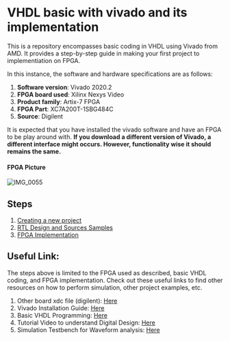 # VHDL basic with vivado and its implementation

This is a repository encompasses basic coding in VHDL using Vivado from AMD. It provides a step-by-step guide in making your first project to implementiation on FPGA. 

In this instance, the software and hardware specifications are as follows:
1. **Software version**: Vivado 2020.2 
2. **FPGA board used**: Xilinx Nexys Video
3. **Product family**: Artix-7 FPGA
4. **FPGA Part**: XC7A200T-1SBG484C
5. **Source**: Digilent

It is expected that you have installed the vivado software and have an FPGA to be play around with. **If you download a different version of Vivado, a different interface might occurs. However, functionality wise it should remains the same.**

#### FPGA Picture
![IMG_0055](https://github.com/user-attachments/assets/b6b11914-3d53-4af2-9472-52af5ccbd7b2)

## Steps
1. [Creating a new project](https://github.com/FebianFebian1/VHDL_vivado_basic/tree/main/Create_new_project)
2. [RTL Design and Sources Samples](https://github.com/FebianFebian1/VHDL_vivado_basic/tree/main/RTL%20Design%20and%20Sources%20Samples)
3. [FPGA Implementation](https://github.com/FebianFebian1/VHDL_vivado_basic/tree/main/FPGA%20Implementation)

## Useful Link:
The steps above is limited to the FPGA used as described, basic VHDL coding, and FPGA implementation. Check out these useful links to find other resources on how to perform simulation, other project examples, etc.

1. Other board xdc file (digilent): [Here](https://github.com/Digilent/digilent-xdc/)
2. Vivado Installation Guide: [Here](https://digilent.com/reference/programmable-logic/guides/installing-vivado-and-vitis)
3. Basic VHDL Programming: [Here](https://vhdlwhiz.com/basic-vhdl-tutorials/)
4. Tutorial Video to understand Digital Design: [Here](https://www.youtube.com/playlist?list=PLEdaowO6UzNENeQ2WHyGC6mlmggnnhMD6)
5. Simulation Testbench for Waveform analysis: [Here](https://www.youtube.com/watch?v=aeMQJEfGsPY)
